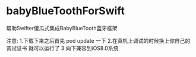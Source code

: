 # babyBlueToothForSwift

帮助Swifter傻瓜式集成BabyBlueTooth蓝牙框架

注意:
1.下载下来之后首先 pod update 一下
2.在真机上调试的时候换上你自己的调试证书 就可以运行了
3.向下兼容到iOS8.0系统
